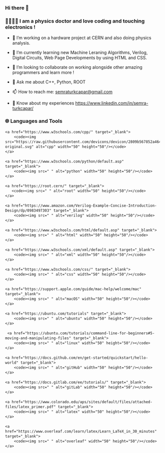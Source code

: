 ### Hi there 👋

### 👩‍🔬👩‍💻 I am a physics doctor and love coding and touching electronics !

- 🔭 I’m working on a hardware project at CERN and also doing physics analysis.
  
- 🌱 I’m currently learning new Machine Leraning Algorithms, Verilog, Digital Circuits, Web Page Developments by using HTML and CSS.
  
- 👯 I’m looking to collaborate on working alongside other amazing programmers and learn more !
  
- 💬 Ask me about C++, Python, ROOT
  
- 📫 How to reach me: semraturkcapar@gmail.com
  
- 📄 Know about my experiences https://www.linkedin.com/in/semra-turkcapar/

### 🌐 Languages and Tools
<p align="left">
  
    <a href="https://www.w3schools.com/cpp/" target="_blank"> 
        <code><img src="https://raw.githubusercontent.com/devicons/devicon/2809b567852a4648062a2d3e7c1c531367458c0b/icons/cplusplus/cplusplus-original.svg" alt="cpp" width="50" height="50"/></code> 
    </a> 

    <a href="https://www.w3schools.com/python/default.asp" target="_blank"> 
        <code><img src=" " alt="python" width="50" height="50"/></code> 
    </a> 

    <a href="https://root.cern/" target="_blank"> 
       <code><img src=" " alt="root" width="50" height="50"/></code> 
    </a>

    <a href="https://www.amazon.com/Verilog-Example-Concise-Introduction-Design/dp/0983497303" target="_blank"> 
        <code><img src=" " alt="verilog" width="50" height="50"/></code> 
    </a>

    <a href="https://www.w3schools.com/html/default.asp" target="_blank"> 
        <code><img src=" " alt="html" width="50" height="50"/></code> 
    </a>

    <a href="https://www.w3schools.com/xml/default.asp" target="_blank"> 
        <code><img src=" " alt="xml" width="50" height="50"/></code> 
    </a>

    <a href="https://www.w3schools.com/css/" target="_blank"> 
        <code><img src=" " alt="css" width="50" height="50"/></code>  
    </a>

    <a href="https://support.apple.com/guide/mac-help/welcome/mac" target="_blank"> 
        <code><img src=" " alt="macOS" width="50" height="50"/></code>  
    </a>

    <a href="https://ubuntu.com/tutorials" target="_blank"> 
        <code><img src=" " alt="ubuntu" width="50" height="50"/></code>  
    </a>

     <a href="https://ubuntu.com/tutorials/command-line-for-beginners#5-moving-and-manipulating-files" target="_blank"> 
        <code><img src=" " alt="linux" width="50" height="50"/></code> 
    </a>

    <a href="https://docs.github.com/en/get-started/quickstart/hello-world" target="_blank"> 
        <code><img src=" " alt="gitHub" width="50" height="50"/></code> 
    </a>

    <a href="https://docs.gitlab.com/ee/tutorials/" target="_blank"> 
        <code><img src=" " alt="gitLab" width="50" height="50"/></code>  
    </a>

    <a href="https://www.colorado.edu/aps/sites/default/files/attached-files/latex_primer.pdf" target="_blank"> 
        <code><img src=" " alt="latex" width="50" height="50"/></code> 
    </a>

    <a href="https://www.overleaf.com/learn/latex/Learn_LaTeX_in_30_minutes" target="_blank"> 
        <code><img src=" " alt="overleaf" width="50" height="50"/></code>  
    </a>
    
</p>








